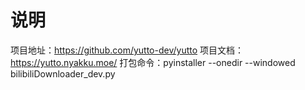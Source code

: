 # 说明
项目地址：https://github.com/yutto-dev/yutto
项目文档：https://yutto.nyakku.moe/
打包命令：pyinstaller --onedir --windowed bilibiliDownloader_dev.py  